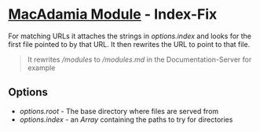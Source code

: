 # [MacAdamia Module](.) - Index-Fix

For matching URLs it attaches the strings in *options.index* and looks for the first file pointed to by that URL. It then rewrites the URL to point to that file.

 > It rewrites */modules* to */modules.md* in the Documentation-Server for example

## Options

 * *options.root* - The base directory where files are served from
 * *options.index* - an *Array* containing the paths to try for directories
